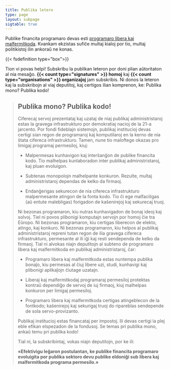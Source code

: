 ```yaml
---
title: Publika letero
type: page
layout: subpage
sigtable: true
---
```


Publike financita programaro devas esti [programaro libera kaj
malfermitkoda][fs]. Kvankam ekzistas sufiĉe multaj kialoj por tio, multaj
politikistoj ilin ankoraŭ ne konas.

{{< fsdefinition type="box">}}

Tion vi povas helpi! Subskribu la publikan leteron por doni plian aŭtoritaton al
nia mesaĝo. **{{< count type="signatures" >}} homoj** kaj **{{< count
type="organisations" >}} organizaĵoj** jam subskribis. Ni donos la leteron kaj
la subskribojn al viaj deputitoj, kaj certigos ilian komprenon, ke: Publika
mono? Publika kodo!

> ## Publika mono? Publika kodo!
> 
> Ciferecaj servoj prezentataj kaj uzataj de niaj publikaj administristaroj
> estas la gravega infrastrukturo por demokratiaj nacioj de la 21-a
> jarcento. Por fondi fideblajn sistemojn, publikaj institucioj devas certigi
> sian regon de programaroj kaj komputilaroj en la kerno de nia ŝtata cifereca
> infrastrukturo. Tamen, nune tio maloftege okazas pro limigaj programaj
> permesiloj, kiuj:
> 
> * Malpermesas kunhavigon kaj interŝanĝon de publike financita kodo. Tio
>   malhelpas kunlaboradon inter publikaj administristaroj, kaj pluan evoluigon.
>
> * Subtenas monopolojn malhelpante konkuron. Rezulte, multaj administristaroj
>   dependas de kelko da firmaoj.
>
> * Endanĝerigas sekurecon de nia cifereca infrastrukturo malpermesante atingon
>   de la fonta kodo. Tio ĉi ege malfaciligas (aŭ entute malebligas) forigadon
>   de kaŝenirejoj kaj sekurecaj truoj.
> 
> Ni bezonas programaron, kiu nutras kunhavigadon de bonaj ideoj kaj
> solvoj. Tiel ni povos plibonigi komputajn servojn por homoj ĉie tra Eŭropo. Ni
> bezonas programaron, kiu certigas liberecon de elekto, atingo, kaj konkuro. Ni
> bezonas programaron, kiu helpos al publikaj administristaroj repreni tutan
> regon de ilia gravega cifereca infrastrukturo, permesante al ili iĝi kaj resti
> sendependa de kelko da firmaoj. Tial ni alvokas niajn deputitojn al subteno de
> programaro libera kaj malfermitkoda en publikaj administristaroj, ĉar:
> 
> * Programaro libera kaj malfermitkoda estas nuntempa publika bonaĵo, kiu
>   permesas al ĉiuj libere uzi, studi, kunhavigi kaj plibonigi aplikaĵojn
>   ĉiutage uzatajn.
>
> * Liberaj kaj malfermitkodaj programaraj permesiloj protektas kontraŭ
>   dependiĝo de servoj de iuj firmaoj, kiuj malhelpas konkuron per limigaj
>   permesiloj.
>
> * Programaro libera kaj malfermitkoda certigas atingeblecon de la fontkodo;
>   kaŝenirejoj kaj sekurigaj truoj do ripareblas sendepende de sola
>   servo-provizanto.
> 
> Publikaj institucioj estas financataj per impostoj. Ili devas certigi
> la plej eble efikan elspezadon de la fondusoj. Se temas pri publika mono, ankaŭ
> temu pri publika kodo!
> 
> Tial ni, la subskribintaj, vokas niajn deputitojn, por ke ili:
> 
> **«Efektivigu leĝaron postulantan, ke publike financita programaro evoluigita
> por publika sektoro devu publike eldoniĝi sub libera kaj malfermitkoda
> programa permesilo.»**

[fs]: https://fsfe.org/freesoftware/basics/summary.html "Libera programaro rajtigas ĉiujn uzi, studi, kunhavigi kaj plibonigi la programaron. Tiu ĉi rajto helpas subteni aliajn fundamentajn liberecojn, kiel liberecojn de parolo, preso, kaj privateco."
